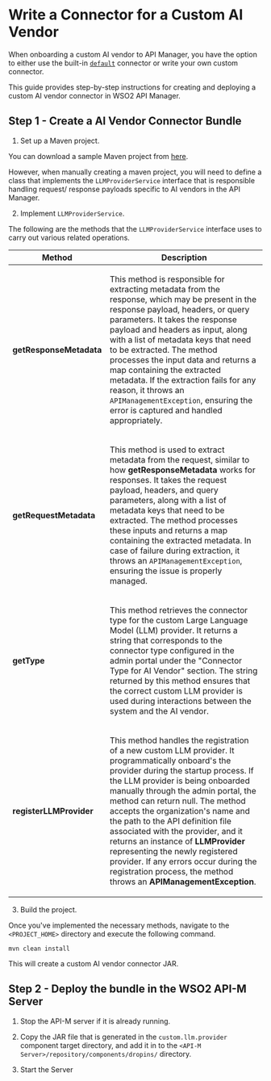 # Write a Connector for a Custom AI Vendor

When onboarding a custom AI vendor to API Manager, you have the option to either use the built-in <a href='https://github.com/wso2/carbon-apimgt/blob/master/components/apimgt/org.wso2.carbon.apimgt.api/src/main/java/org/wso2/carbon/apimgt/api/DefaultLLMProviderService.java'>`default`</a> connector or write your own custom connector.

This guide provides step-by-step instructions for creating and deploying a custom AI vendor connector in WSO2 API Manager.

## Step 1 - Create a AI Vendor Connector Bundle

1. Set up a Maven project.

You can download a sample Maven project from [here]({{base_path}}/assets/attachments/administer/llm.provider.connector.zip).

However, when manually creating a maven project, you will need to define a class that implements the `LLMProviderService` interface that is responsible handling request/ response payloads specific to AI vendors in the API Manager.

2. Implement `LLMProviderService`.

The following are the methods that the `LLMProviderService` interface uses to carry out various related operations.

<table>
    <colgroup>
    <col width="30%" />
    <col width="70%" />
    </colgroup>
    <thead>
    <tr class="header">
    <th><b>Method</b></th>
    <th><b>Description</b></th>
    </tr>
    </thead>
    <tbody>
    <tr class="odd">
    <td><strong>getResponseMetadata</strong></td>
    <td><p>
    This method is responsible for extracting metadata from the response, which may be present in the response payload, headers, or query parameters. It takes the response payload and headers as input, along with a list of metadata keys that need to be extracted. The method processes the input data and returns a map containing the extracted metadata. If the extraction fails for any reason, it throws an <code>APIManagementException</code>, ensuring the error is captured and handled appropriately.
    </p></td>
    </tr>
    <tr class="even">
    <td><strong>getRequestMetadata</strong></td>
    <td><p>
    This method is used to extract metadata from the request, similar to how <strong>getResponseMetadata</strong> works for responses. It takes the request payload, headers, and query parameters, along with a list of metadata keys that need to be extracted. The method processes these inputs and returns a map containing the extracted metadata. In case of failure during extraction, it throws an <code>APIManagementException</code>, ensuring the issue is properly managed.
    </p></td>
    </tr>
    <tr class="odd">
    <td><strong>getType</strong></td>
    <td><p>This method retrieves the connector type for the custom Large Language Model (LLM) provider. It returns a string that corresponds to the connector type configured in the admin portal under the "Connector Type for AI Vendor" section. The string returned by this method ensures that the correct custom LLM provider is used during interactions between the system and the AI vendor.</p></td>
    </tr>
    <tr class="even">
    <td><strong>registerLLMProvider</strong></td>
    <td><p>This method handles the registration of a new custom LLM provider. It programmatically onboard's the provider during the startup process. If the LLM provider is being onboarded manually through the admin portal, the method can return null. The method accepts the organization's name and the path to the API definition file associated with the provider, and it returns an instance of <strong>LLMProvider</strong> representing the newly registered provider. If any errors occur during the registration process, the method throws an <strong>APIManagementException</strong>.
    </p></td>
    </tr>
    </tbody>
</table>

3. Build the project.

Once you've implemented the necessary methods, navigate to the `<PROJECT_HOME>` directory and execute the following command.

`mvn clean install`

This will create a custom AI vendor connector JAR.

## Step 2 - Deploy the bundle in the WSO2 API-M Server

1. Stop the API-M server if it is already running. 

2. Copy the JAR file that is generated in the `custom.llm.provider` component target directory, and add it in to the `<API-M Server>/repository/components/dropins/` directory.

3. Start the Server
